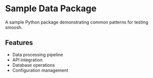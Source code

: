 # Sample Data Package

A sample Python package demonstrating common patterns for testing smoosh.

## Features
- Data processing pipeline
- API integration
- Database operations
- Configuration management
